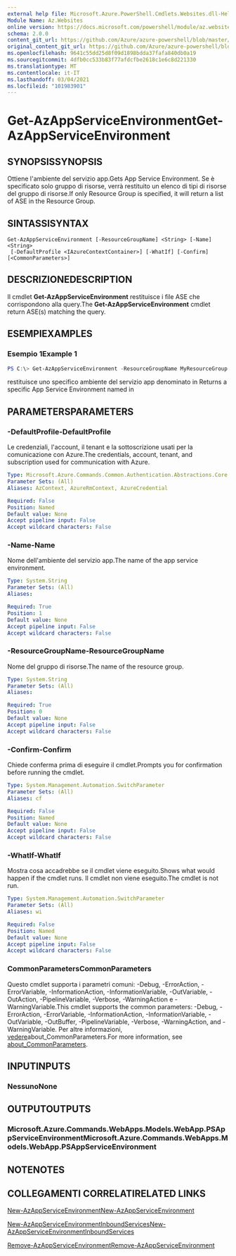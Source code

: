 ```yaml
---
external help file: Microsoft.Azure.PowerShell.Cmdlets.Websites.dll-Help.xml
Module Name: Az.Websites
online version: https://docs.microsoft.com/powershell/module/az.websites/get-azappserviceenvironment
schema: 2.0.0
content_git_url: https://github.com/Azure/azure-powershell/blob/master/src/Websites/Websites/help/Get-AzAppServiceEnvironment.md
original_content_git_url: https://github.com/Azure/azure-powershell/blob/master/src/Websites/Websites/help/Get-AzAppServiceEnvironment.md
ms.openlocfilehash: 9641c55dd25d8f09d1898bdda37fafa840db0a19
ms.sourcegitcommit: 4dfb0cc533b83f77afdcfbe2618c1e6c8d221330
ms.translationtype: MT
ms.contentlocale: it-IT
ms.lasthandoff: 03/04/2021
ms.locfileid: "101983901"
---
```

# <span data-ttu-id="41af4-101">Get-AzAppServiceEnvironment</span><span class="sxs-lookup"><span data-stu-id="41af4-101">Get-AzAppServiceEnvironment</span></span>

## <span data-ttu-id="41af4-102">SYNOPSIS</span><span class="sxs-lookup"><span data-stu-id="41af4-102">SYNOPSIS</span></span>
<span data-ttu-id="41af4-103">Ottiene l'ambiente del servizio app.</span><span class="sxs-lookup"><span data-stu-id="41af4-103">Gets App Service Environment.</span></span> <span data-ttu-id="41af4-104">Se è specificato solo gruppo di risorse, verrà restituito un elenco di tipi di risorse del gruppo di risorse.</span><span class="sxs-lookup"><span data-stu-id="41af4-104">If only Resource Group is specified, it will return a list of ASE in the Resource Group.</span></span>

## <span data-ttu-id="41af4-105">SINTASSI</span><span class="sxs-lookup"><span data-stu-id="41af4-105">SYNTAX</span></span>

```
Get-AzAppServiceEnvironment [-ResourceGroupName] <String> [-Name] <String>
 [-DefaultProfile <IAzureContextContainer>] [-WhatIf] [-Confirm] [<CommonParameters>]
```

## <span data-ttu-id="41af4-106">DESCRIZIONE</span><span class="sxs-lookup"><span data-stu-id="41af4-106">DESCRIPTION</span></span>
<span data-ttu-id="41af4-107">Il cmdlet **Get-AzAppServiceEnvironment** restituisce i file ASE che corrispondono alla query.</span><span class="sxs-lookup"><span data-stu-id="41af4-107">The **Get-AzAppServiceEnvironment** cmdlet return ASE(s) matching the query.</span></span>

## <span data-ttu-id="41af4-108">ESEMPI</span><span class="sxs-lookup"><span data-stu-id="41af4-108">EXAMPLES</span></span>

### <span data-ttu-id="41af4-109">Esempio 1</span><span class="sxs-lookup"><span data-stu-id="41af4-109">Example 1</span></span>
```powershell
PS C:\> Get-AzAppServiceEnvironment -ResourceGroupName MyResourceGroup -Name MyAseName
```

<span data-ttu-id="41af4-110">restituisce uno specifico ambiente del servizio app <MyAseName> denominato in <MyResourceGroup></span><span class="sxs-lookup"><span data-stu-id="41af4-110">Returns a specific App Service Environment named <MyAseName> in <MyResourceGroup></span></span>

## <span data-ttu-id="41af4-111">PARAMETERS</span><span class="sxs-lookup"><span data-stu-id="41af4-111">PARAMETERS</span></span>

### <span data-ttu-id="41af4-112">-DefaultProfile</span><span class="sxs-lookup"><span data-stu-id="41af4-112">-DefaultProfile</span></span>
<span data-ttu-id="41af4-113">Le credenziali, l'account, il tenant e la sottoscrizione usati per la comunicazione con Azure.</span><span class="sxs-lookup"><span data-stu-id="41af4-113">The credentials, account, tenant, and subscription used for communication with Azure.</span></span>

```yaml
Type: Microsoft.Azure.Commands.Common.Authentication.Abstractions.Core.IAzureContextContainer
Parameter Sets: (All)
Aliases: AzContext, AzureRmContext, AzureCredential

Required: False
Position: Named
Default value: None
Accept pipeline input: False
Accept wildcard characters: False
```

### <span data-ttu-id="41af4-114">-Name</span><span class="sxs-lookup"><span data-stu-id="41af4-114">-Name</span></span>
<span data-ttu-id="41af4-115">Nome dell'ambiente del servizio app.</span><span class="sxs-lookup"><span data-stu-id="41af4-115">The name of the app service environment.</span></span>

```yaml
Type: System.String
Parameter Sets: (All)
Aliases:

Required: True
Position: 1
Default value: None
Accept pipeline input: False
Accept wildcard characters: False
```

### <span data-ttu-id="41af4-116">-ResourceGroupName</span><span class="sxs-lookup"><span data-stu-id="41af4-116">-ResourceGroupName</span></span>
<span data-ttu-id="41af4-117">Nome del gruppo di risorse.</span><span class="sxs-lookup"><span data-stu-id="41af4-117">The name of the resource group.</span></span>

```yaml
Type: System.String
Parameter Sets: (All)
Aliases:

Required: True
Position: 0
Default value: None
Accept pipeline input: False
Accept wildcard characters: False
```

### <span data-ttu-id="41af4-118">-Confirm</span><span class="sxs-lookup"><span data-stu-id="41af4-118">-Confirm</span></span>
<span data-ttu-id="41af4-119">Chiede conferma prima di eseguire il cmdlet.</span><span class="sxs-lookup"><span data-stu-id="41af4-119">Prompts you for confirmation before running the cmdlet.</span></span>

```yaml
Type: System.Management.Automation.SwitchParameter
Parameter Sets: (All)
Aliases: cf

Required: False
Position: Named
Default value: None
Accept pipeline input: False
Accept wildcard characters: False
```

### <span data-ttu-id="41af4-120">-WhatIf</span><span class="sxs-lookup"><span data-stu-id="41af4-120">-WhatIf</span></span>
<span data-ttu-id="41af4-121">Mostra cosa accadrebbe se il cmdlet viene eseguito.</span><span class="sxs-lookup"><span data-stu-id="41af4-121">Shows what would happen if the cmdlet runs.</span></span>
<span data-ttu-id="41af4-122">Il cmdlet non viene eseguito.</span><span class="sxs-lookup"><span data-stu-id="41af4-122">The cmdlet is not run.</span></span>

```yaml
Type: System.Management.Automation.SwitchParameter
Parameter Sets: (All)
Aliases: wi

Required: False
Position: Named
Default value: None
Accept pipeline input: False
Accept wildcard characters: False
```

### <span data-ttu-id="41af4-123">CommonParameters</span><span class="sxs-lookup"><span data-stu-id="41af4-123">CommonParameters</span></span>
<span data-ttu-id="41af4-124">Questo cmdlet supporta i parametri comuni: -Debug, -ErrorAction, -ErrorVariable, -InformationAction, -InformationVariable, -OutVariable, -OutAction, -PipelineVariable, -Verbose, -WarningAction e -WarningVariable.</span><span class="sxs-lookup"><span data-stu-id="41af4-124">This cmdlet supports the common parameters: -Debug, -ErrorAction, -ErrorVariable, -InformationAction, -InformationVariable, -OutVariable, -OutBuffer, -PipelineVariable, -Verbose, -WarningAction, and -WarningVariable.</span></span> <span data-ttu-id="41af4-125">Per altre informazioni, [vedere](http://go.microsoft.com/fwlink/?LinkID=113216)about_CommonParameters.</span><span class="sxs-lookup"><span data-stu-id="41af4-125">For more information, see [about_CommonParameters](http://go.microsoft.com/fwlink/?LinkID=113216).</span></span>

## <span data-ttu-id="41af4-126">INPUT</span><span class="sxs-lookup"><span data-stu-id="41af4-126">INPUTS</span></span>

### <span data-ttu-id="41af4-127">Nessuno</span><span class="sxs-lookup"><span data-stu-id="41af4-127">None</span></span>

## <span data-ttu-id="41af4-128">OUTPUT</span><span class="sxs-lookup"><span data-stu-id="41af4-128">OUTPUTS</span></span>

### <span data-ttu-id="41af4-129">Microsoft.Azure.Commands.WebApps.Models.WebApp.PSAppServiceEnvironment</span><span class="sxs-lookup"><span data-stu-id="41af4-129">Microsoft.Azure.Commands.WebApps.Models.WebApp.PSAppServiceEnvironment</span></span>

## <span data-ttu-id="41af4-130">NOTE</span><span class="sxs-lookup"><span data-stu-id="41af4-130">NOTES</span></span>

## <span data-ttu-id="41af4-131">COLLEGAMENTI CORRELATI</span><span class="sxs-lookup"><span data-stu-id="41af4-131">RELATED LINKS</span></span>

[<span data-ttu-id="41af4-132">New-AzAppServiceEnvironment</span><span class="sxs-lookup"><span data-stu-id="41af4-132">New-AzAppServiceEnvironment</span></span>](./New-AzAppServiceEnvironment.md)

[<span data-ttu-id="41af4-133">New-AzAppServiceEnvironmentInboundServices</span><span class="sxs-lookup"><span data-stu-id="41af4-133">New-AzAppServiceEnvironmentInboundServices</span></span>](./New-AzAppServiceEnvironmentInboundServices.md)

[<span data-ttu-id="41af4-134">Remove-AzAppServiceEnvironment</span><span class="sxs-lookup"><span data-stu-id="41af4-134">Remove-AzAppServiceEnvironment</span></span>](./Remove-AzAppServiceEnvironment.md)